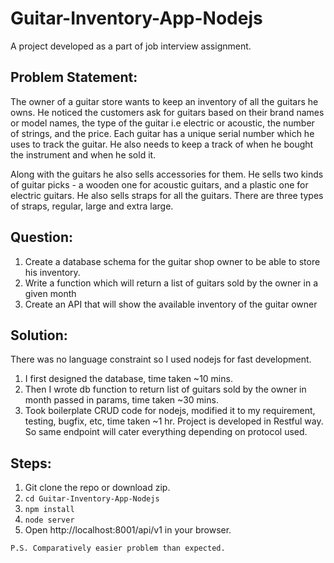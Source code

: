# Guitar-Inventory-App-Nodejs

A project developed as a part of job interview assignment. 

## Problem Statement:
The owner of a guitar store wants to keep an inventory of all the guitars he owns. 
He noticed the customers ask for guitars based on their brand names or model names, 
the type of the guitar i.e electric or acoustic, the number of strings, and the price. 
Each guitar has a unique serial number which he uses to track the guitar. He also needs to 
keep a track of when he bought the instrument and when he sold it.

Along with the guitars he also sells accessories for them. He sells two kinds of guitar picks - 
a wooden one for acoustic guitars, and a plastic one for electric guitars.
He also sells straps for all the guitars. There are three types of straps, regular, large and extra large.

## Question:

1. Create a database schema for the guitar shop owner to be able to store his inventory.
2. Write a function which will return a list of guitars sold by the owner in a given month
3. Create an API that will show the available inventory of the guitar owner

## Solution:
There was no language constraint so I used nodejs for fast development. 

1) I first designed the database, time taken ~10 mins.
2) Then I wrote db function to return list of guitars sold by the owner in month passed in params, time taken ~30 mins.
3) Took boilerplate CRUD code for nodejs, modified it to my requirement, testing, bugfix, etc, time taken ~1 hr. Project is developed in Restful way. So same endpoint will cater everything depending on protocol used. 

## Steps: 
1) Git clone the repo or download zip.
2) `` cd Guitar-Inventory-App-Nodejs ``
3) `` npm install ``
4) `` node server ``
5) Open http://localhost:8001/api/v1 in your browser.


`` P.S. Comparatively easier problem than expected. ``
